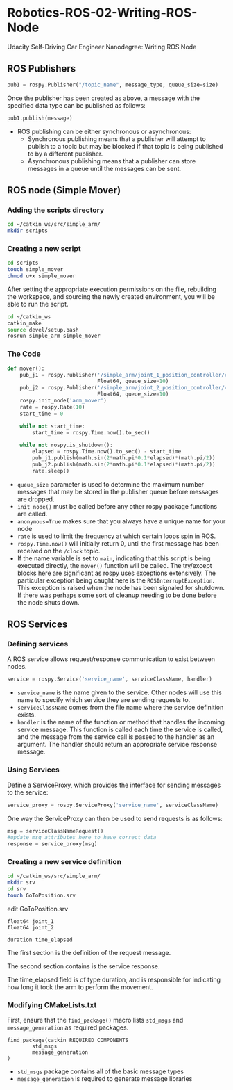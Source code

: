 # Robotics-ROS-02-Writing-ROS-Node
Udacity Self-Driving Car Engineer Nanodegree: Writing ROS Node

## ROS Publishers

```python
pub1 = rospy.Publisher("/topic_name", message_type, queue_size=size)
```
Once the publisher has been created as above, a message with the specified data type can be published as follows:

```python
pub1.publish(message)
```

- ROS publishing can be either synchronous or asynchronous:
  - Synchronous publishing means that a publisher will attempt to publish to a topic but may be blocked if that topic is being published to by a different publisher.
  - Asynchronous publishing means that a publisher can store messages in a queue until the messages can be sent.
  
## ROS node (Simple Mover)

### Adding the scripts directory

```bash
cd ~/catkin_ws/src/simple_arm/
mkdir scripts
```

### Creating a new script

```bash
cd scripts
touch simple_mover
chmod u+x simple_mover
```
After setting the appropriate execution permissions on the file, rebuilding the workspace, and sourcing the newly created environment, you will be able to run the script.

```bash
cd ~/catkin_ws
catkin_make
source devel/setup.bash
rosrun simple_arm simple_mover
```

### The Code

```python
def mover():
    pub_j1 = rospy.Publisher('/simple_arm/joint_1_position_controller/command',
                             Float64, queue_size=10)
    pub_j2 = rospy.Publisher('/simple_arm/joint_2_position_controller/command',
                             Float64, queue_size=10)
    rospy.init_node('arm_mover')
    rate = rospy.Rate(10)
    start_time = 0

    while not start_time:
        start_time = rospy.Time.now().to_sec()

    while not rospy.is_shutdown():
        elapsed = rospy.Time.now().to_sec() - start_time
        pub_j1.publish(math.sin(2*math.pi*0.1*elapsed)*(math.pi/2))
        pub_j2.publish(math.sin(2*math.pi*0.1*elapsed)*(math.pi/2))
        rate.sleep()
```
- ``queue_size`` parameter is used to determine the maximum number messages that may be stored in the publisher queue before messages are dropped.
- ``init_node()`` must be called before any other rospy package functions are called. 
- ``anonymous=True`` makes sure that you always have a unique name for your node
- ``rate`` is used to limit the frequency at which certain loops spin in ROS.
- ``rospy.Time.now()`` will initially return 0, until the first message has been received on the ``/clock`` topic. 
- If the name variable is set to ``main``, indicating that this script is being executed directly, the ``mover()`` function will be called. The try/except blocks here are significant as rospy uses exceptions extensively. The particular exception being caught here is the ``ROSInterruptException``. This exception is raised when the node has been signaled for shutdown. If there was perhaps some sort of cleanup needing to be done before the node shuts down.

## ROS Services
### Defining services

A ROS service allows request/response communication to exist between nodes.

```python
service = rospy.Service('service_name', serviceClassName, handler)
```
- ``service_name`` is the name given to the service. Other nodes will use this name to specify which service they are sending requests to.
- ``serviceClassName`` comes from the file name where the service definition exists. 
- ``handler`` is the name of the function or method that handles the incoming service message. This function is called each time the service is called, and the message from the service call is passed to the handler as an argument. The handler should return an appropriate service response message.

### Using Services
Define a ServiceProxy, which provides the interface for sending messages to the service:
```python
service_proxy = rospy.ServiceProxy('service_name', serviceClassName)
```
One way the ServiceProxy can then be used to send requests is as follows:
```python
msg = serviceClassNameRequest()
#update msg attributes here to have correct data
response = service_proxy(msg)
```

### Creating a new service definition

```bash
cd ~/catkin_ws/src/simple_arm/
mkdir srv
cd srv
touch GoToPosition.srv
```

edit GoToPosition.srv
```
float64 joint_1
float64 joint_2
---
duration time_elapsed
```

The first section is the definition of the request message. 

The second section contains is the service response.

The time_elapsed field is of type duration, and is responsible for indicating how long it took the arm to perform the movement.

### Modifying CMakeLists.txt

First, ensure that the ``find_package()`` macro lists ``std_msgs`` and ``message_generation`` as required packages.

```
find_package(catkin REQUIRED COMPONENTS
        std_msgs
        message_generation
)
```

- ``std_msgs`` package contains all of the basic message types
- ``message_generation`` is required to generate message libraries
